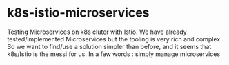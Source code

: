 # k8s-istio-microservices
Testing Microservices on k8s cluter with Istio. We have already tested/implemented Microservices but the tooling is very rich and complex. So we want to find/use a solution simpler than before, and it seems that k8s/Istio is the messi for us. In a few words : simply manage microservices
